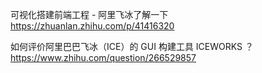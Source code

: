 可视化搭建前端工程 - 阿里飞冰了解一下
https://zhuanlan.zhihu.com/p/41416320


如何评价阿里巴巴飞冰（ICE）的 GUI 构建工具 ICEWORKS ？
https://www.zhihu.com/question/266529857